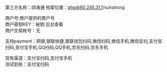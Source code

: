 第三方名称：四海通 
档案位置：php@60.245.31.1/suhaitong 
 
商户号:商户提供的商户号  
商户密钥KEY：秘钥 后台查看  
商户交易帐号：无  
 
支持payment：网银,银联快捷,银联钱包扫码,微信扫码,微信手机,微信反扫,支付宝扫码,支付宝手机,QQ扫码,QQ手机,京东扫码,京东手机  
 
现有渠道：支付宝扫码,支付宝手机  
测试到账：支付宝扫码  
 
